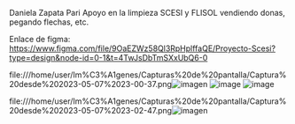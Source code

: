 Daniela Zapata Pari
Apoyo en la limpieza SCESI y FLISOL vendiendo donas, pegando flechas, etc.

Enlace de figma: https://www.figma.com/file/9OaEZWz58Ql3RpHplffaQE/Proyecto-Scesi?type=design&node-id=0-1&t=4TwJsDbTmSXxUbQ6-0

file:///home/user/Im%C3%A1genes/Capturas%20de%20pantalla/Captura%20desde%202023-05-07%2023-00-37.png![imagen](https://user-images.githubusercontent.com/131422347/236724503-7611e6d9-94f1-4fcc-b248-ffe21221a986.png)
![image](https://user-images.githubusercontent.com/131422347/236726150-d9923ed9-f787-4414-a01f-d304d756f807.png)
![image](https://user-images.githubusercontent.com/131422347/236726327-c69f197e-ceb1-468b-bd32-a8a1919d062e.png)

file:///home/user/Im%C3%A1genes/Capturas%20de%20pantalla/Captura%20desde%202023-05-07%2023-02-47.png![imagen](https://user-images.githubusercontent.com/131422347/236724789-69350cfe-e2ee-4d7d-be7f-bc27d34dda45.png)


